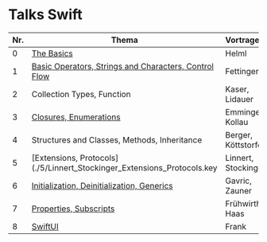 ﻿# Talks Swift

Nr.| Thema                                                                                                | Vortragender
---|------------------------------------------------------------------------------------------------------|-----------------------------
 0 | [The Basics](./0/The_Basics.key)                                                                     | Helml
 1 | [Basic Operators, Strings and Characters, Control Flow](./1/fettinger_basic_operators.key)           | Fettinger
 2 | Collection Types, Function                                                                           | Kaser, Lidauer
 3 | [Closures, Enumerations](./3/Closures_Enums.key)                                                     | Emminger, Kollau
 4 | Structures and Classes, Methods, Inheritance                                                         | Berger, Köttstorfer
 5 | [Extensions, Protocols](./5/Linnert_Stockinger_Extensions_Protocols.key                              | Linnert, Stockinger
 6 | [Initialization, Deinitialization, Generics](./6/Generics-Initializers.key)                          | Gavric, Zauner
 7 | [Properties, Subscripts](./7/properties_subscripts.key)                                              | Frühwirth, Haas
 8 | [SwiftUI](./8/SwiftUI.key)                                                                           | Frank
